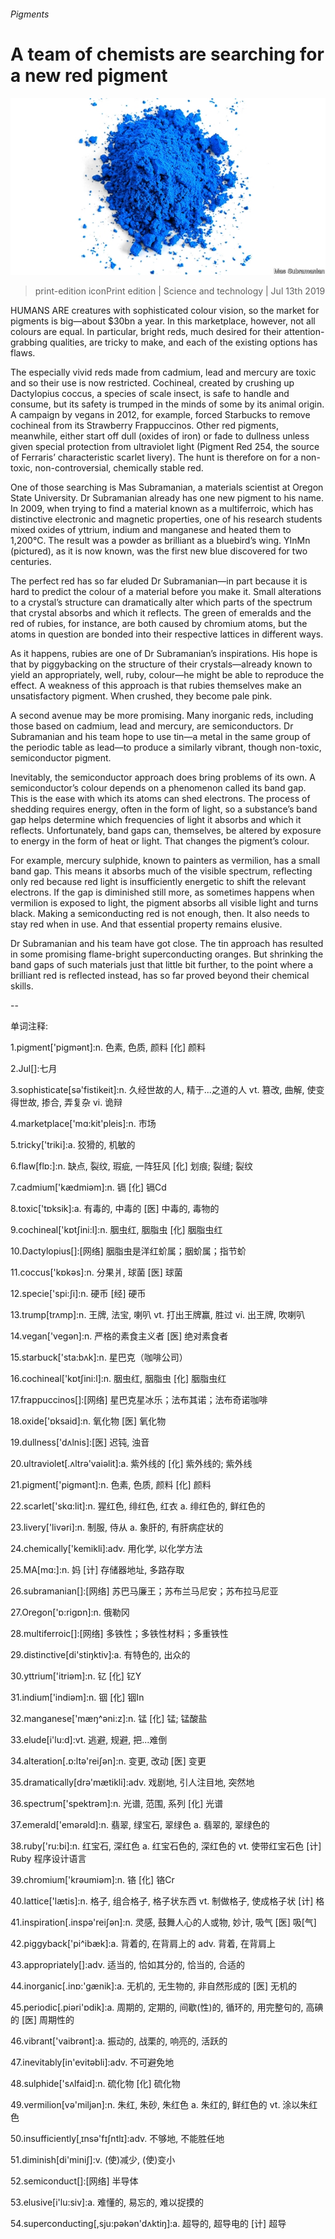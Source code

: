 ###### Pigments

# A team of chemists are searching for a new red pigment 

![image](images/20190713_STP001_0.jpg) 

> print-edition iconPrint edition | Science and technology | Jul 13th 2019 

HUMANS ARE creatures with sophisticated colour vision, so the market for pigments is big—about $30bn a year. In this marketplace, however, not all colours are equal. In particular, bright reds, much desired for their attention-grabbing qualities, are tricky to make, and each of the existing options has flaws. 

The especially vivid reds made from cadmium, lead and mercury are toxic and so their use is now restricted. Cochineal, created by crushing up Dactylopius coccus, a species of scale insect, is safe to handle and consume, but its safety is trumped in the minds of some by its animal origin. A campaign by vegans in 2012, for example, forced Starbucks to remove cochineal from its Strawberry Frappuccinos. Other red pigments, meanwhile, either start off dull (oxides of iron) or fade to dullness unless given special protection from ultraviolet light (Pigment Red 254, the source of Ferraris’ characteristic scarlet livery). The hunt is therefore on for a non-toxic, non-controversial, chemically stable red. 

One of those searching is Mas Subramanian, a materials scientist at Oregon State University. Dr Subramanian already has one new pigment to his name. In 2009, when trying to find a material known as a multiferroic, which has distinctive electronic and magnetic properties, one of his research students mixed oxides of yttrium, indium and manganese and heated them to 1,200°C. The result was a powder as brilliant as a bluebird’s wing. YInMn (pictured), as it is now known, was the first new blue discovered for two centuries. 

The perfect red has so far eluded Dr Subramanian—in part because it is hard to predict the colour of a material before you make it. Small alterations to a crystal’s structure can dramatically alter which parts of the spectrum that crystal absorbs and which it reflects. The green of emeralds and the red of rubies, for instance, are both caused by chromium atoms, but the atoms in question are bonded into their respective lattices in different ways. 

As it happens, rubies are one of Dr Subramanian’s inspirations. His hope is that by piggybacking on the structure of their crystals—already known to yield an appropriately, well, ruby, colour—he might be able to reproduce the effect. A weakness of this approach is that rubies themselves make an unsatisfactory pigment. When crushed, they become pale pink. 

A second avenue may be more promising. Many inorganic reds, including those based on cadmium, lead and mercury, are semiconductors. Dr Subramanian and his team hope to use tin—a metal in the same group of the periodic table as lead—to produce a similarly vibrant, though non-toxic, semiconductor pigment. 

Inevitably, the semiconductor approach does bring problems of its own. A semiconductor’s colour depends on a phenomenon called its band gap. This is the ease with which its atoms can shed electrons. The process of shedding requires energy, often in the form of light, so a substance’s band gap helps determine which frequencies of light it absorbs and which it reflects. Unfortunately, band gaps can, themselves, be altered by exposure to energy in the form of heat or light. That changes the pigment’s colour. 

For example, mercury sulphide, known to painters as vermilion, has a small band gap. This means it absorbs much of the visible spectrum, reflecting only red because red light is insufficiently energetic to shift the relevant electrons. If the gap is diminished still more, as sometimes happens when vermilion is exposed to light, the pigment absorbs all visible light and turns black. Making a semiconducting red is not enough, then. It also needs to stay red when in use. And that essential property remains elusive. 

Dr Subramanian and his team have got close. The tin approach has resulted in some promising flame-bright superconducting oranges. But shrinking the band gaps of such materials just that little bit further, to the point where a brilliant red is reflected instead, has so far proved beyond their chemical skills. 

-- 

 单词注释:

1.pigment['pigmәnt]:n. 色素, 色质, 颜料 [化] 颜料 

2.Jul[]:七月 

3.sophisticate[sә'fistikeit]:n. 久经世故的人, 精于...之道的人 vt. 篡改, 曲解, 使变得世故, 掺合, 弄复杂 vi. 诡辩 

4.marketplace['mɑ:kit'pleis]:n. 市场 

5.tricky['triki]:a. 狡猾的, 机敏的 

6.flaw[flɒ:]:n. 缺点, 裂纹, 瑕疵, 一阵狂风 [化] 划痕; 裂缝; 裂纹 

7.cadmium['kædmiәm]:n. 镉 [化] 镉Cd 

8.toxic['tɒksik]:a. 有毒的, 中毒的 [医] 中毒的, 毒物的 

9.cochineal['kɒtʃini:l]:n. 胭虫红, 胭脂虫 [化] 胭脂虫红 

10.Dactylopius[]:[网络] 胭脂虫是洋红蚧属；胭蚧属；指节蚧 

11.coccus['kɒkәs]:n. 分果爿, 球菌 [医] 球菌 

12.specie['spi:ʃi]:n. 硬币 [经] 硬币 

13.trump[trʌmp]:n. 王牌, 法宝, 喇叭 vt. 打出王牌赢, 胜过 vi. 出王牌, 吹喇叭 

14.vegan['vegәn]:n. 严格的素食主义者 [医] 绝对素食者 

15.starbuck['sta:bʌk]:n. 星巴克（咖啡公司） 

16.cochineal['kɒtʃini:l]:n. 胭虫红, 胭脂虫 [化] 胭脂虫红 

17.frappuccinos[]:[网络] 星巴克星冰乐；法布其诺；法布奇诺咖啡 

18.oxide['ɒksaid]:n. 氧化物 [医] 氧化物 

19.dullness['dʌlnis]:[医] 迟钝, 浊音 

20.ultraviolet[.ʌltrә'vaiәlit]:a. 紫外线的 [化] 紫外线的; 紫外线 

21.pigment['pigmәnt]:n. 色素, 色质, 颜料 [化] 颜料 

22.scarlet['skɑ:lit]:n. 猩红色, 绯红色, 红衣 a. 绯红色的, 鲜红色的 

23.livery['livәri]:n. 制服, 侍从 a. 象肝的, 有肝病症状的 

24.chemically['kemikli]:adv. 用化学, 以化学方法 

25.MA[mɑ:]:n. 妈 [计] 存储器地址, 多路存取 

26.subramanian[]:[网络] 苏巴马廉王；苏布兰马尼安；苏布拉马尼亚 

27.Oregon['ɒ:rigɒn]:n. 俄勒冈 

28.multiferroic[]:[网络] 多铁性；多铁性材料；多重铁性 

29.distinctive[di'stiŋktiv]:a. 有特色的, 出众的 

30.yttrium['itriәm]:n. 钇 [化] 钇Y 

31.indium['indiәm]:n. 铟 [化] 铟In 

32.manganese['mæŋ^әni:z]:n. 锰 [化] 锰; 锰酸盐 

33.elude[i'lu:d]:vt. 逃避, 规避, 把...难倒 

34.alteration[.ɒ:ltә'reiʃәn]:n. 变更, 改动 [医] 变更 

35.dramatically[drә'mætikli]:adv. 戏剧地, 引人注目地, 突然地 

36.spectrum['spektrәm]:n. 光谱, 范围, 系列 [化] 光谱 

37.emerald['emәrәld]:n. 翡翠, 绿宝石, 翠绿色 a. 翡翠的, 翠绿色的 

38.ruby['ru:bi]:n. 红宝石, 深红色 a. 红宝石色的, 深红色的 vt. 使带红宝石色 [计] Ruby 程序设计语言 

39.chromium['krәumiәm]:n. 铬 [化] 铬Cr 

40.lattice['lætis]:n. 格子, 组合格子, 格子状东西 vt. 制做格子, 使成格子状 [计] 格 

41.inspiration[.inspә'reiʃәn]:n. 灵感, 鼓舞人心的人或物, 妙计, 吸气 [医] 吸[气] 

42.piggyback['pi^ibæk]:a. 背着的, 在背肩上的 adv. 背着, 在背肩上 

43.appropriately[]:adv. 适当的, 恰如其分的, 恰当的, 合适的 

44.inorganic[.inɒ:'gænik]:a. 无机的, 无生物的, 非自然形成的 [医] 无机的 

45.periodic[.piәri'ɒdik]:a. 周期的, 定期的, 间歇(性)的, 循环的, 用完整句的, 高碘的 [医] 周期性的 

46.vibrant['vaibrәnt]:a. 振动的, 战栗的, 响亮的, 活跃的 

47.inevitably[in'evitәbli]:adv. 不可避免地 

48.sulphide['sʌlfaid]:n. 硫化物 [化] 硫化物 

49.vermilion[vә'miljәn]:n. 朱红, 朱砂, 朱红色 a. 朱红的, 鲜红色的 vt. 涂以朱红色 

50.insufficiently[ˌɪnsə'fɪʃntlɪ]:adv. 不够地, 不能胜任地 

51.diminish[di'miniʃ]:v. (使)减少, (使)变小 

52.semiconduct[]:[网络] 半导体 

53.elusive[i'lu:siv]:a. 难懂的, 易忘的, 难以捉摸的 

54.superconducting[,sju:pәkәn'dʌktiŋ]:a. 超导的, 超导电的 [计] 超导 

